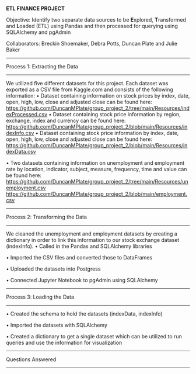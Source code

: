 **ETL FINANCE PROJECT**


Objective: Identify two separate data sources to be **E**xplored, **T**ransformed and **L**oaded (ETL) using Pandas and 
then processed for querying using SQLAlchemy and pgAdmin



Collaborators:  Breckin Shoemaker, Debra Potts, Duncan Plate and Julie Baker

__________________________________________________________________________________________________________________________

Process 1: Extracting the Data
_____________________________
We utilized five different datasets for this project.  Each dataset was exported as a CSV file from Kaggle.com and consists of the following information:
•	Dataset containing information on stock prices by index, date, open, high, low, close and adjusted close can be found here: https://github.com/DuncanMPlate/group_project_2/tree/main/Resources/indexProcessed.csv
•	Dataset containing stock price information by region, exchange, index and currency can be found here: https://github.com/DuncanMPlate/group_project_2/blob/main/Resources/indexInfo.csv
•	Dataset containing stock price information by index, date, open, high, low, close and adjusted close can be found here: https://github.com/DuncanMPlate/group_project_2/blob/main/Resources/indexData.csv

•	Two datasets containing information on unemployment and employment rate by location, indicator, subject, measure, frequency, time and value can be found here: https://github.com/DuncanMPlate/group_project_2/tree/main/Resources/unemployment.csv
https://github.com/DuncanMPlate/group_project_2/blob/main/employment.csv

______________________________

Process 2: Transforming the Data
_____________________________
We cleaned the unemployment and employment datasets by creating a dictionary in order to link this information to our  stock exchange dataset (indexInfo). 
•	Called in the Pandas and SQLAlchemy libraries

•	Imported the CSV files and converted those to DataFrames

•	Uploaded the datasets into Postgress

•	Connected Jupyter Notebook to pgAdmin using SQLAlchemy

_____________________________

Process 3: Loading the Data
_____________________________
•	Created the schema to hold the datasets (indexData, indexInfo)

•	Imported the datasets with SQLAlchemy

•	Created a dictionary  to get a single dataset which can be utilized to run queries and use the information for visualization

_____________________________
Questions Answered
_____________________________


